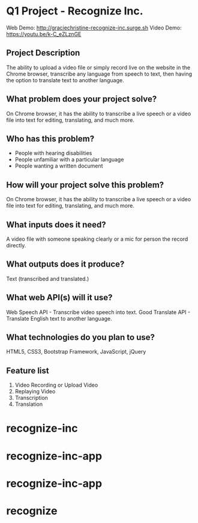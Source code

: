 # Q1 Project - Recognize Inc.

Web Demo: http://graciechristine-recognize-inc.surge.sh
Video Demo: https://youtu.be/k-C_eZLznGE

## Project Description
The ability to upload a video file or simply record live on the website in the Chrome browser, transcribe any language from speech to text, then having the option to translate text to another language.

## What problem does your project solve?
On Chrome browser, it has  the ability to transcribe a live speech or a video file into text for editing, translating, and much more.

## Who has this problem?
- People with hearing disabilities
- People unfamiliar with a particular language
- People wanting a written document


## How will your project solve this problem?
On Chrome browser, it has  the ability to transcribe a live speech or a video file into text for editing, translating, and much more.

## What inputs does it need?
A video file with someone speaking clearly or a mic for person the record directly.

## What outputs does it produce?
Text (transcribed and translated.)

## What web API(s) will it use?
Web Speech API - Transcribe video speech into text.
Good Translate API - Translate English text to another language.

## What technologies do you plan to use?
HTML5, CSS3, Bootstrap Framework, JavaScript, jQuery

## Feature list
1. Video Recording or Upload Video
2. Replaying Video
3. Transcription
4. Translation
# recognize-inc
# recognize-inc-app
# recognize-inc-app
# recognize
